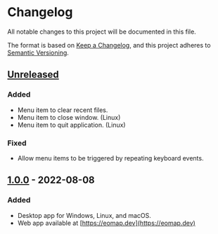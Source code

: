 # Changelog

All notable changes to this project will be documented in this file.

The format is based on [Keep a Changelog](https://keepachangelog.com/en/1.0.0/),
and this project adheres to [Semantic Versioning](https://semver.org/spec/v2.0.0.html).

## [Unreleased]

### Added

- Menu item to clear recent files.
- Menu item to close window. (Linux)
- Menu item to quit application. (Linux)

### Fixed

- Allow menu items to be triggered by repeating keyboard events.

## [1.0.0] - 2022-08-08

### Added

- Desktop app for Windows, Linux, and macOS.
- Web app available at [https://eomap.dev](https://eomap.dev)

[unreleased]: https://github.com/cirras/eomap-js/compare/v1.0.0...HEAD
[1.0.0]: https://github.com/cirras/eomap-js/releases/tag/v1.0.0
